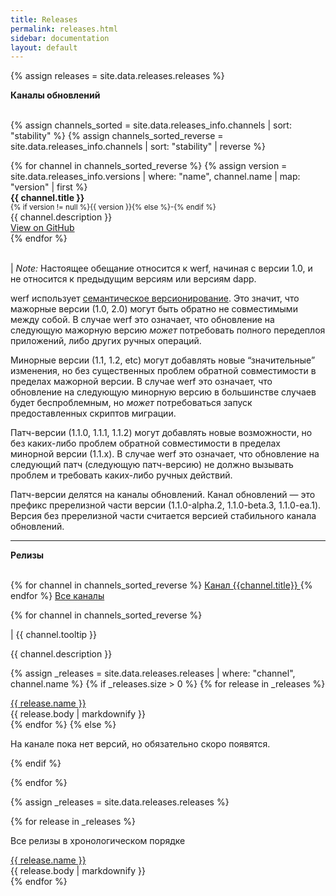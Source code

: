 ```yaml
---
title: Releases
permalink: releases.html
sidebar: documentation
layout: default
---
```


<link rel="stylesheet" href="{{ site.baseurl }}/css/releases.css">

{% assign releases = site.data.releases.releases %}
<!--
<div class="main-container page__container releases">
    {% for release in releases %}
        <div class="releases__title">
            <a href="{{ release.html_url }}">
                {{ release.name }}
            </a>
        </div>
        <div class="releases__body">
            {{ release.body | markdownify }}
        </div>
    {% endfor %}
</div>
--> 

<div class="page__container">

<strong>Каналы обновлений</strong><br /><br />

<!-- latest version per channel -->
{% assign channels_sorted = site.data.releases_info.channels | sort: "stability" %}
{% assign channels_sorted_reverse = site.data.releases_info.channels | sort: "stability" | reverse  %}

<div class="page__container releases__content">
{% for channel in channels_sorted_reverse %}
{% assign version = site.data.releases_info.versions | where: "name",  channel.name | map: "version" | first %}
    <div class="releases__menu-item">
       <div><b>{{ channel.title }}</b>
       </div>
       <small><span class="label label-primary ">{% if version != null %}{{ version }}{% else %}-{% endif %}</span></small>
       <div class="releases__menu-item">
          {{ channel.description }}
       </div>
       <div class="releases__menu-item">
         <a href="https://github.com/flant/werf/releases/tag/{{ version }}">View on GitHub</a>
       </div>
    </div>
  {% endfor %}
</div>
<br />
<!-- Releases description -->

<div class="page__container releases">
<p>| <em>Note:</em> Настоящее обещание относится к werf, начиная с версии 1.0, и не относится к предыдущим версиям или версиям dapp.</p>

<p>werf использует <a href="https://semver.org/lang/ru/">семантическое версионирование</a>. Это значит, что мажорные версии (1.0, 2.0) могут быть обратно не совместимыми между собой. В случае werf это означает, что обновление на следующую мажорную версию <em>может</em> потребовать полного передеплоя приложений, либо других ручных операций.</p>

<p>Минорные версии (1.1, 1.2, etc) могут добавлять новые “значительные” изменения, но без существенных проблем обратной совместимости в пределах мажорной версии. В случае werf это означает, что обновление на следующую минорную версию в большинстве случаев будет беспроблемным, но <em>может</em> потребоваться запуск предоставленных скриптов миграции.</p>

<p>Патч-версии (1.1.0, 1.1.1, 1.1.2) могут добавлять новые возможности, но без каких-либо проблем обратной совместимости в пределах минорной версии (1.1.x). В случае werf это означает, что обновление на следующий патч (следующую патч-версию) не должно вызывать проблем и требовать каких-либо ручных действий.</p>

<p>Патч-версии делятся на каналы обновлений. Канал обновлений — это префикс пререлизной части версии (1.1.0-alpha.2, 1.1.0-beta.3, 1.1.0-ea.1). Версия без пререлизной части считается версией стабильного канала обновлений.</p>
</div>

<hr />

<strong>Релизы</strong><br /><br />

<div class="tabs">
{% for channel in channels_sorted_reverse %}
<a href="javascript:void(0)" class="tabs__btn{% if channel == channels_sorted_reverse[0] %} active{% endif %}" onclick="openTab(event, 'tabs__btn', 'tabs__content', '{{channel.name}}')">Канал {{channel.title}} </a>
{% endfor %}
<a href="javascript:void(0)" class="tabs__btn" onclick="openTab(event, 'tabs__btn', 'tabs__content', 'all')">Все каналы</a>
</div>

{% for channel in channels_sorted_reverse %}
<div id="{{ channel.name }}" class="tabs__content{% if channel == channels_sorted_reverse[0] %} active{% endif %}">
  <p>| {{ channel.tooltip }}</p>
  <p>{{ channel.description }}</p>

  {% assign _releases = site.data.releases.releases | where: "channel", channel.name %}
  {% if _releases.size > 0 %}
    {% for release in _releases %}
        <div class="releases__title">
            <a href="{{ release.html_url }}">
                {{ release.name }}
            </a>
        </div>
        <div class="releases__body">
            {{ release.body | markdownify }}
        </div>
    {% endfor %}
  {% else %}
      <p>На канале пока нет версий, но обязательно скоро появятся.</p>
  {% endif %}

</div>
{% endfor %}

{% assign _releases = site.data.releases.releases %}
<div id="all" class="tabs__content">
{% for release in _releases %}
  <p>Все релизы в хронологическом порядке</p>
        <div class="releases__title">
            <a href="{{ release.html_url }}">
                {{ release.name }}
            </a>
        </div>
        <div class="releases__body">
            {{ release.body | markdownify }}
        </div>
{% endfor %}
</div>


</div>